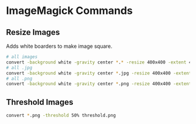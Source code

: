 # ImageMagick Commands

## Resize Images

Adds white boarders to make image square.

```bash
# all images
convert -background white -gravity center *.* -resize 400x400 -extent 400x400 result.png
# all .jpg
convert -background white -gravity center *.jpg -resize 400x400 -extent 400x400 result.png
# all .png
convert -background white -gravity center *.png -resize 400x400 -extent 400x400 result.png
```

## Threshold Images

```bash
convert *.png -threshold 50% threshold.png
```
